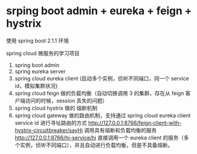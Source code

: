 # srping boot admin + eureka + feign + hystrix  

使用 spring boot 2.1.1 环境

spring cloud 微服务的学习项目

1. spring boot admin
2. spring eureka server
3. spring cloud eureka client (启动多个实例，侦听不同端口，同一个 service id，模拟集群状况)
4. spring cloud feign 做的负载均衡（自动切换调用 3 的集群，存在从 feign 客户端访问的时候，session 丢失的问题）
5. spring cloud hystrix 做的 熔断机制
6. spring cloud gateway 做的路由机制，支持通过 spring cloud eureka client  service id 进行寻址路由的方式
    http://127.0.0.1:8766/feign-client-with-hystrix-circuitbreaker/sayHi    调用具有熔断和负载均衡的服务
    http://127.0.0.1:8766/hi-service/hi                                     直接调用一个 eureka client 的服务（多个实例，侦听不同端口），并且自动进行负载均衡，但是不具备熔断。